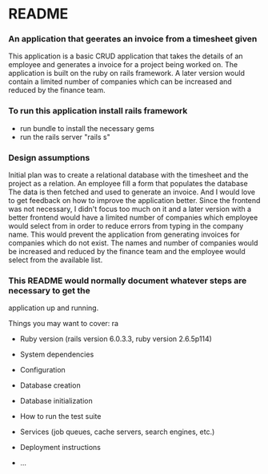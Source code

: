 # README

### An application that geerates an invoice from a timesheet given

This application is a basic CRUD application that takes the details of an employee and generates a invoice for a
project being worked on. The application is built on the ruby on rails framework. A later version would contain a limited number of companies which can be increased and reduced by the finance team.

### To run this application install rails framework

- run bundle to install the necessary gems
 - run the rails server "rails s"

### Design assumptions

Initial plan was to create a relational database with the timesheet and the project as a relation. An employee fill a form that populates the database
The data is then fetched and used to generate an invoice. And I would love to get feedback on how to improve the application better.
Since the frontend was not necessary, I didn't focus too much on it and a later version with a better frontend would have a limited number of companies which 
employee would select from in order to reduce errors from typing in the company name. This would prevent the application from generating invoices for companies
which do not exist. The names and number of companies would be increased and reduced by the finance team and the employee would select from the available list.


### This README would normally document whatever steps are necessary to get the
application up and running.

Things you may want to cover:
ra

- Ruby version (rails version 6.0.3.3,  ruby version 2.6.5p114)

- System dependencies

- Configuration

- Database creation

- Database initialization

- How to run the test suite

- Services (job queues, cache servers, search engines, etc.)

- Deployment instructions

- ...
